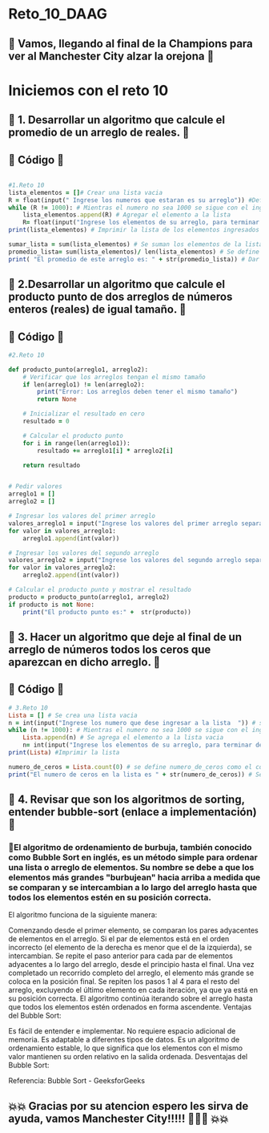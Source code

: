 # Reto_10_DAAG
## :blue_heart: Vamos, llegando al final de la Champions para ver al Manchester City  alzar la orejona :blue_heart:

# Iniciemos con el reto 10


## :seedling: 1. Desarrollar un algoritmo que calcule el promedio de un arreglo de reales.  :evergreen_tree:

## :anger: Código :anger:

```ruby 

#1.Reto 10 
lista_elementos = []# Crear una lista vacia 
R = float(input(" Ingrese los numeros que estaran es su arreglo")) #Definir la variabble R 
while (R != 1000): # Mientras el numero no sea 1000 se sigue con el ingreso de los elementos  
    lista_elementos.append(R) # Agregar el elemento a la lista
    R= float(input("Ingrese los elementos de su arreglo, para terminar de adicionar elememntos digite 1000")) #Ingresar los balores a lista pero que no sea 1000 porque se para el programa
print(lista_elementos) # Imprimir la lista de los elementos ingresados 

sumar_lista = sum(lista_elementos) # Se suman los elementos de la lista 
promedio_lista= sum(lista_elementos)/ len(lista_elementos) # Se define promedio como la divison de la suma de los elementos y el numero de elementos 
print( "El promedio de este arreglo es: " + str(promedio_lista)) # Dar el promedio de la lista 

```

## :seedling: 2.Desarrollar un algoritmo que calcule el producto punto de dos arreglos de números enteros (reales) de igual tamaño. :evergreen_tree:

## :anger: Código :anger:

```ruby 
#2.Reto 10

def producto_punto(arreglo1, arreglo2):
    # Verificar que los arreglos tengan el mismo tamaño
    if len(arreglo1) != len(arreglo2):
        print("Error: Los arreglos deben tener el mismo tamaño")
        return None

    # Inicializar el resultado en cero
    resultado = 0

    # Calcular el producto punto
    for i in range(len(arreglo1)):
        resultado += arreglo1[i] * arreglo2[i]

    return resultado


# Pedir valores
arreglo1 = []
arreglo2 = []

# Ingresar los valores del primer arreglo
valores_arreglo1 = input("Ingrese los valores del primer arreglo separados por espacios: ").split()
for valor in valores_arreglo1:
    arreglo1.append(int(valor))

# Ingresar los valores del segundo arreglo
valores_arreglo2 = input("Ingrese los valores del segundo arreglo separados por espacios: ").split()
for valor in valores_arreglo2:
    arreglo2.append(int(valor))

# Calcular el producto punto y mostrar el resultado
producto = producto_punto(arreglo1, arreglo2)
if producto is not None:
    print("El producto punto es:" +  str(producto))

```
## :seedling: 3. Hacer un algoritmo que deje al final de un arreglo de números todos los ceros que aparezcan en dicho arreglo. :evergreen_tree:

## :anger: Código :anger:

```ruby
# 3.Reto 10
Lista = [] # Se crea una lista vacia 
n = int(input("Ingrese los numero que dese ingresar a la lista  ")) # se define n como la variable entera 
while (n != 1000): # Mientras el numero no sea 1000 se sigue con el ingreso de los elementos 
    Lista.append(n) # Se agrega el elemento a la lista vacia 
    n= int(input("Ingrese los elementos de su arreglo, para terminar de adicionar elememntos digite 1000"))
print(Lista) #Imprimir la lista 

numero_de_ceros = Lista.count(0) # se define numero_de_ceros como el contador de ceros en la lista creada 
print("El numero de ceros en la lista es " + str(numero_de_ceros)) # Se imprime el numero de ceros en la lista 
```

## :seedling: 4. Revisar que son los algoritmos de sorting, entender bubble-sort (enlace a implementación):evergreen_tree:

### :anger:El algoritmo de ordenamiento de burbuja, también conocido como Bubble Sort en inglés, es un método simple para ordenar una lista o arreglo de elementos. Su nombre se debe a que los elementos más grandes "burbujean" hacia arriba a medida que se comparan y se intercambian a lo largo del arreglo hasta que todos los elementos estén en su posición correcta.

El algoritmo funciona de la siguiente manera:

Comenzando desde el primer elemento, se comparan los pares adyacentes de elementos en el arreglo.
Si el par de elementos está en el orden incorrecto (el elemento de la derecha es menor que el de la izquierda), se intercambian.
Se repite el paso anterior para cada par de elementos adyacentes a lo largo del arreglo, desde el principio hasta el final.
Una vez completado un recorrido completo del arreglo, el elemento más grande se coloca en la posición final.
Se repiten los pasos 1 al 4 para el resto del arreglo, excluyendo el último elemento en cada iteración, ya que ya está en su posición correcta.
El algoritmo continúa iterando sobre el arreglo hasta que todos los elementos estén ordenados en forma ascendente.
Ventajas del Bubble Sort:

Es fácil de entender e implementar.
No requiere espacio adicional de memoria.
Es adaptable a diferentes tipos de datos.
Es un algoritmo de ordenamiento estable, lo que significa que los elementos con el mismo valor mantienen su orden relativo en la salida ordenada.
Desventajas del Bubble Sort:

Referencia: Bubble Sort - GeeksforGeeks 







##  :collision::collision: Gracias por su atencion espero les sirva de ayuda, vamos Manchester City!!!!! :blue_heart::blue_heart::blue_heart:  :collision::collision:
